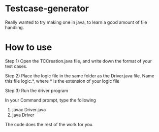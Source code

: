 # Testcase-generator
Really wanted to try making one in java, to learn a good amount of file handling.

# How to use
Step 1) Open the TCCreation.java file, and write down the format of your test cases. 

Step 2) Place the logic file in the same folder as the Driver.java file. Name this file logic.\*, where \* is the extension of your logic file

Step 3) Run the driver program

In your Command prompt, type the following
1) javac Driver.java
2) java Driver


The code does the rest of the work for you.


